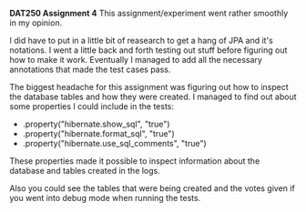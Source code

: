 ****DAT250 Assignment 4****
This assignment/experiment went rather smoothly in my opinion.

I did have to put in a little bit of reasearch to get a hang of JPA and it's notations. I went a little back and forth testing out stuff before figuring out how to make it work.
Eventually I managed to add all the necessary annotations that made the test cases pass.

The biggest headache for this assignment was figuring out how to inspect the database tables and how they were created. I managed to find out about some properties I could include in the tests:

- .property("hibernate.show_sql", "true")
- .property("hibernate.format_sql", "true")
- .property("hibernate.use_sql_comments", "true")

These properties made it possible to inspect information about the database and tables created in the logs.

Also you could see the tables that were being created and the votes given if you went into debug mode when running the tests.
